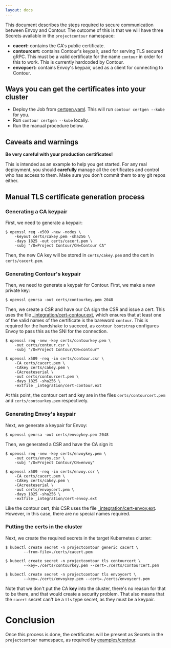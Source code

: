 ```yaml
---
layout: docs
---
```


This document describes the steps required to secure communication between Envoy and Contour.
The outcome of this is that we will have three Secrets available in the `projectcontour` namespace:

- **cacert:** contains the CA's public certificate.
- **contourcert:** contains Contour's keypair, used for serving TLS secured gRPC. This must be a valid certificate for the name `contour` in order for this to work. This is currently hardcoded by Contour.
- **envoycert:** contains Envoy's keypair, used as a client for connecting to Contour.

## Ways you can get the certificates into your cluster

- Deploy the Job from [certgen.yaml][1].
This will run `contour certgen --kube` for you.
- Run `contour certgen --kube` locally.
- Run the manual procedure below.

## Caveats and warnings

**Be very careful with your production certificates!**

This is intended as an example to help you get started. For any real deployment, you should **carefully** manage all the certificates and control who has access to them. Make sure you don't commit them to any git repos either.

## Manual TLS certificate generation process

### Generating a CA keypair

First, we need to generate a keypair:

```
$ openssl req -x509 -new -nodes \
    -keyout certs/cakey.pem -sha256 \
    -days 1825 -out certs/cacert.pem \
    -subj "/O=Project Contour/CN=Contour CA"
```

Then, the new CA key will be stored in `certs/cakey.pem` and the cert in `certs/cacert.pem`.

### Generating Contour's keypair

Then, we need to generate a keypair for Contour. First, we make a new private key:

```
$ openssl genrsa -out certs/contourkey.pem 2048
```

Then, we create a CSR and have our CA sign the CSR and issue a cert. This uses the file [_integration/cert-contour.ext][2], which ensures that at least one of the valid names of the certificate is the bareword `contour`. This is required for the handshake to succeed, as `contour bootstrap` configures Envoy to pass this as the SNI for the connection.

```
$ openssl req -new -key certs/contourkey.pem \
	-out certs/contour.csr \
	-subj "/O=Project Contour/CN=contour"

$ openssl x509 -req -in certs/contour.csr \
    -CA certs/cacert.pem \
    -CAkey certs/cakey.pem \
    -CAcreateserial \
    -out certs/contourcert.pem \
    -days 1825 -sha256 \
    -extfile _integration/cert-contour.ext
```

At this point, the contour cert and key are in the files `certs/contourcert.pem` and `certs/contourkey.pem` respectively.

### Generating Envoy's keypair

Next, we generate a keypair for Envoy:

```
$ openssl genrsa -out certs/envoykey.pem 2048
```

Then, we generated a CSR and have the CA sign it:

```
$ openssl req -new -key certs/envoykey.pem \
	-out certs/envoy.csr \
	-subj "/O=Project Contour/CN=envoy"

$ openssl x509 -req -in certs/envoy.csr \
    -CA certs/cacert.pem \
    -CAkey certs/cakey.pem \
    -CAcreateserial \
    -out certs/envoycert.pem \
    -days 1825 -sha256 \
    -extfile _integration/cert-envoy.ext
```

Like the contour cert, this CSR uses the file [_integration/cert-envoy.ext][3]. However, in this case, there are no special names required.

### Putting the certs in the cluster

Next, we create the required secrets in the target Kubernetes cluster:

```
$ kubectl create secret -n projectcontour generic cacert \
        --from-file=./certs/cacert.pem

$ kubectl create secret -n projectcontour tls contourcert \
        --key=./certs/contourkey.pem --cert=./certs/contourcert.pem

$ kubectl create secret -n projectcontour tls envoycert \
        --key=./certs/envoykey.pem --cert=./certs/envoycert.pem
```

Note that we don't put the CA **key** into the cluster, there's no reason for that to be there, and that would create a security problem. That also means that the `cacert` secret can't be a `tls` type secret, as they must be a keypair.

# Conclusion

Once this process is done, the certificates will be present as Secrets in the `projectcontour` namespace, as required by
[examples/contour][4].

[1]: {{site.github.repository_url}}/tree/{{page.version}}/examples/contour/02-job-certgen.yaml
[2]: {{site.github.repository_url}}/tree/{{page.version}}/_integration/cert-contour.ext
[3]: {{site.github.repository_url}}/tree/{{page.version}}/_integration/cert-envoy.ext
[4]: {{site.github.repository_url}}/tree/{{page.version}}/examples/contour
